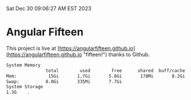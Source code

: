 Sat Dec 30 09:06:27 AM EST 2023

# Angular Fifteen


This project is live at [https://angularfifteen.github.io](https://angularfifteen.github.io "fifteen!") thanks to Github.

```bash
System Memory
               total        used        free      shared  buff/cache   available
Mem:            15Gi       1.7Gi       5.8Gi       178Mi       8.2Gi        13Gi
Swap:          8.0Gi       335Mi       7.7Gi
System Storage
1.3G	.
